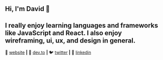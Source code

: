 ## Hi, I'm David 👋

## I really enjoy learning languages and frameworks like JavaScript and React. I also enjoy wireframing, ui, ux, and design in general.

🏡 [website][website] **|** 
🏡 [dev.to] **|** 
🐦 [twitter][twitter] **|** 
👔 [linkedin][linkedin]

[website]: https://davidkhem.com
[dev.to]: https://dev.to/dsk978
[twitter]: https://twitter.com/dkhem
[linkedin]: https://linkedin.com/in/davidkhem1
